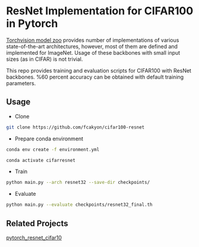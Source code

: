 # ResNet Implementation for CIFAR100 in Pytorch
[Torchvision model zoo](https://github.com/pytorch/vision/tree/master/torchvision/models) provides number of implementations of various state-of-the-art architectures, however, most of them are defined and implemented for ImageNet. Usage of these backbones with small input sizes (as in CIFAR) is not trivial.

This repo provides training and evaluation scripts for CIFAR100 with ResNet backbones. %60 percent accuracy can be obtained with default training parameters.

## Usage
- Clone
```bash
git clone https://github.com/fcakyon/cifar100-resnet
```

- Prepare conda environment
```bash
conda env create -f environment.yml
```

```bash
conda activate cifarresnet
```

- Train
```bash
python main.py --arch resnet32 --save-dir checkpoints/
```

- Evaluate
```bash
python main.py --evaluate checkpoints/resnet32_final.th
```



## Related Projects
[pytorch_resnet_cifar10](https://github.com/akamaster/pytorch_resnet_cifar10)